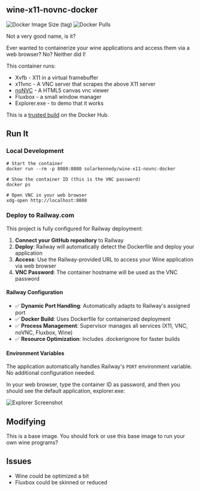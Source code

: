## wine-x11-novnc-docker

![Docker Image Size (tag)](https://img.shields.io/docker/image-size/solarkennedy/wine-x11-novnc-docker/latest)
![Docker Pulls](https://img.shields.io/docker/pulls/solarkennedy/wine-x11-novnc-docker)

Not a very good name, is it?

Ever wanted to containerize your wine applications and access them via
a web browser? No? Neither did I!

This container runs:

* Xvfb - X11 in a virtual framebuffer
* x11vnc - A VNC server that scrapes the above X11 server
* [noNVC](https://kanaka.github.io/noVNC/) - A HTML5 canvas vnc viewer
* Fluxbox - a small window manager
* Explorer.exe - to demo that it works

This is a [trusted build](https://registry.hub.docker.com/u/solarkennedy/wine-x11-novnc-docker/)
on the Docker Hub.

## Run It

### Local Development

    # Start the container
    docker run --rm -p 8080:8080 solarkennedy/wine-x11-novnc-docker

    # Show the container ID (this is the VNC password)
    docker ps

    # Open VNC in your web browser
    xdg-open http://localhost:8080

### Deploy to Railway.com

This project is fully configured for Railway deployment:

1. **Connect your GitHub repository** to Railway
2. **Deploy**: Railway will automatically detect the Dockerfile and deploy your application
3. **Access**: Use the Railway-provided URL to access your Wine application via web browser
4. **VNC Password**: The container hostname will be used as the VNC password

#### Railway Configuration

- ✅ **Dynamic Port Handling**: Automatically adapts to Railway's assigned port
- ✅ **Docker Build**: Uses Dockerfile for containerized deployment  
- ✅ **Process Management**: Supervisor manages all services (X11, VNC, noVNC, Fluxbox, Wine)
- ✅ **Resource Optimization**: Includes .dockerignore for faster builds

#### Environment Variables

The application automatically handles Railway's `PORT` environment variable. No additional configuration needed.

In your web browser, type the container ID as password, and then you should see the default application, explorer.exe:

![Explorer Screenshot](https://raw.githubusercontent.com/solarkennedy/wine-x11-novnc-docker/master/screenshot.png)

## Modifying

This is a base image. You should fork or use this base image to run your own wine programs?

## Issues

* Wine could be optimized a bit
* Fluxbox could be skinned or reduced
